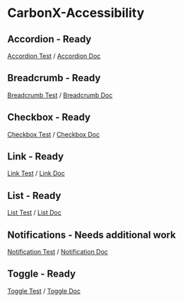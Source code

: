 # CarbonX-Accessibility
## Accordion - Ready
[Accordion Test](https://htmlpreview.github.io/?https://github.com/snidersd/CarbonX-Accessibility/blob/master/Accordion-test/Accordion%20Accessibility.html) /
[Accordion Doc](https://htmlpreview.github.io/?https://github.com/snidersd/CarbonX-Accessibility/blob/master/Doc/Accordion-doc.html)
## Breadcrumb - Ready
[Breadcrumb Test](https://htmlpreview.github.io/?https://github.com/snidersd/CarbonX-Accessibility/blob/master/Breadcrumb-test/Breadcrumb%20Accessibility.html)  /
[Breadcrumb Doc](https://htmlpreview.github.io/?https://github.com/snidersd/CarbonX-Accessibility/blob/master/Doc/breadcrumb-doc.html)
## Checkbox - Ready
[Checkbox Test](https://htmlpreview.github.io/?https://github.com/snidersd/CarbonX-Accessibility/blob/master/Checkbox-test/Checkbox-test.html) /
[Checkbox Doc](https://htmlpreview.github.io/?https://github.com/snidersd/CarbonX-Accessibility/blob/master/Doc/Checkbox-doc.html)
## Link - Ready
[Link Test](https://htmlpreview.github.io/?https://github.com/snidersd/CarbonX-Accessibility/blob/master/Link-test/Link%20Accessibility.html) /
[Link Doc](https://htmlpreview.github.io/?https://github.com/snidersd/CarbonX-Accessibility/blob/master/Doc/Link-doc.html)
## List - Ready
[List Test](https://htmlpreview.github.io/?https://github.com/snidersd/CarbonX-Accessibility/blob/master/List-test/List%20Accessibility.html) /
[List Doc](https://htmlpreview.github.io/?https://github.com/snidersd/CarbonX-Accessibility/blob/master/Doc/List%20Accessibility.html)
## Notifications - Needs additional work
[Notification Test](https://htmlpreview.github.io/?https://github.com/snidersd/CarbonX-Accessibility/blob/master/Notification-test/Notification%20Accessibility.html) /
[Notification Doc](https://htmlpreview.github.io/?https://github.com/snidersd/CarbonX-Accessibility/blob/master/Doc/Notification%20Accessibility.html)
## Toggle - Ready
[Toggle Test](https://htmlpreview.github.io/?https://github.com/snidersd/CarbonX-Accessibility/blob/master/Toggle-test/Toggle-test.html) /
[Toggle Doc](https://htmlpreview.github.io/?https://github.com/snidersd/CarbonX-Accessibility/blob/master/Doc/Toggle-doc.html)
